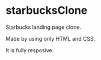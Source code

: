 # starbucksClone
Starbucks landing page clone.

Made by using only HTML and CSS.

It is fully resposive.
